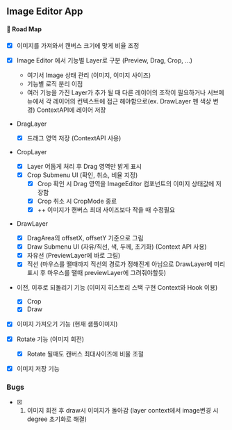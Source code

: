 ## Image Editor App

#### 🚗 Road Map

- [x] 이미지를 가져와서 캔버스 크기에 맞게 비율 조정
- [x] Image Editor 에서 기능별 Layer로 구분 (Preview, Drag, Crop, ...)

  - 여기서 Image 상태 관리 (이미지, 이미지 사이즈)
  - 기능별 로직 분리 이점
  - 여러 기능을 가진 Layer가 추가 될 때 다른 레이어의 조작이 필요하거나 서브메뉴에서 각 레이어의 컨텍스트에 접근 해야함으로(ex. DrawLayer 펜 색상 변경) ContextAPI에 레이어 저장

- DragLayer

  - [x] 드래그 영역 저장 (ContextAPI 사용)

- CropLayer

  - [x] Layer 어둡게 처리 후 Drag 영역만 밝게 표시
  - [x] Crop Submenu UI (확인, 취소, 비율 지정)
    - [x] Crop 확인 시 Drag 영역을 ImageEditor 컴포넌트의 이미지 상태값에 저장함
    - [x] Crop 취소 시 CropMode 종료
    - [x] ++ 이미지가 캔버스 최대 사이즈보다 작을 때 수정필요

- DrawLayer

  - [x] DragArea의 offsetX, offsetY 기준으로 그림
  - [x] Draw Submenu UI (자유/직선, 색, 두께, 초기화) (Context API 사용)
  - [x] 자유선 (PreviewLayer에 바로 그림)
  - [x] 직선 (마우스를 땔때까지 직선의 경로가 정해진게 아님으로 DrawLayer에 미리 표시 후 마우스를 땔때 previewLayer에 그려줘야할듯)

- 이전, 이후로 되돌리기 기능 (이미지 히스토리 스택 구현 Context와 Hook 이용)

  - [x] Crop
  - [x] Draw

- [x] 이미지 가져오기 기능 (현재 샘플이미지)

- [x] Rotate 기능 (이미지 회전)

  - [x] Rotate 될때도 캔버스 최대사이즈에 비율 조절

- [x] 이미지 저장 기능

### Bugs

- [x] 1. 이미지 회전 후 draw시 이미지가 돌아감 (layer context에서 image변경 시 degree 초기화로 해결)
